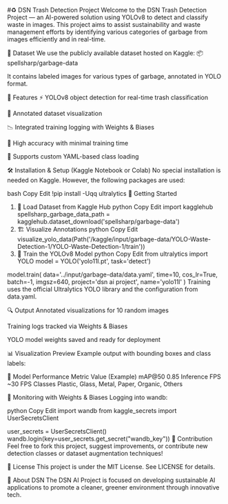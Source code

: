 #♻️ DSN Trash Detection Project
Welcome to the DSN Trash Detection Project — an AI-powered solution using YOLOv8 to detect and classify waste in images. This project aims to assist sustainability and waste management efforts by identifying various categories of garbage from images efficiently and in real-time.


📁 Dataset
We use the publicly available dataset hosted on Kaggle:
📦 spellsharp/garbage-data

It contains labeled images for various types of garbage, annotated in YOLO format.

🚀 Features
⚡ YOLOv8 object detection for real-time trash classification

🧠 Annotated dataset visualization

📉 Integrated training logging with Weights & Biases

🎯 High accuracy with minimal training time

🧩 Supports custom YAML-based class loading

🛠️ Installation & Setup (Kaggle Notebook or Colab)
No special installation is needed on Kaggle. However, the following packages are used:

bash
Copy
Edit
!pip install -Uqq ultralytics
🧪 Getting Started
1. 🧬 Load Dataset from Kaggle Hub
python
Copy
Edit
import kagglehub
spellsharp_garbage_data_path = kagglehub.dataset_download('spellsharp/garbage-data')
2. 🏗️ Visualize Annotations
python
Copy
Edit
visualize_yolo_data(Path('/kaggle/input/garbage-data/YOLO-Waste-Detection-1/YOLO-Waste-Detection-1/train'))
3. 🔧 Train the YOLOv8 Model
python
Copy
Edit
from ultralytics import YOLO
model = YOLO('yolo11l.pt', task='detect')

model.train(
    data='../input/garbage-data/data.yaml',
    time=10,
    cos_lr=True,
    batch=-1,
    imgsz=640,
    project='dsn ai project',
    name='yolo11l'
)
Training uses the official Ultralytics YOLO library and the configuration from data.yaml.

🔍 Output
Annotated visualizations for 10 random images

Training logs tracked via Weights & Biases

YOLO model weights saved and ready for deployment

📊 Visualization Preview
Example output with bounding boxes and class labels:


🤖 Model Performance
Metric	Value (Example)
mAP@50	0.85
Inference FPS	~30 FPS
Classes	Plastic, Glass, Metal, Paper, Organic, Others

📡 Monitoring with Weights & Biases
Logging into wandb:

python
Copy
Edit
import wandb
from kaggle_secrets import UserSecretsClient

user_secrets = UserSecretsClient()
wandb.login(key=user_secrets.get_secret("wandb_key"))
🤝 Contribution
Feel free to fork this project, suggest improvements, or contribute new detection classes or dataset augmentation techniques!

📄 License
This project is under the MIT License. See LICENSE for details.

🌱 About DSN
The DSN AI Project is focused on developing sustainable AI applications to promote a cleaner, greener environment through innovative tech.

